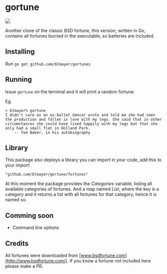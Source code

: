 # gortune

![](https://travis-ci.org/blmayer/gortune.svg?branch=master)

Another clone of the classic BSD fortune, this version, written in Go,
contains all fortunes burried in the executable, so batteries are included.


## Installing

Run `go get github.com/blmayer/gortunes`


## Running

Issue `gortune` on the terminal and it will print a random fortune.

Eg.

```
> blmayer% gortune 
I didn't care as an ex-ballet dancer wrote and told me she had seen
the production and fallen in love with my legs. She said that in other
circumstances she could have lived happily with my legs but that she
only had a small flat in Holland Park.
    -- Tom Baker, in his autobiography
```


## Library

This package also deploys a library you can import in your code, add
this to your *import*:

`"github.com/blmayer/gortune/fortunes"`

At this moment the package provides the *Categories* variable, listing
all available categories of fortunes. And a map named *List*, where the
key is a category and it returns a list with all fortunes for that category,
hence it is named so.

## Comming soon

- Command line options


## Credits

All fortunes were downloaded from [www.bsdfortune.com](http://www.bsdfortune.com/).
If you know a fortune not included here please make a PR.
